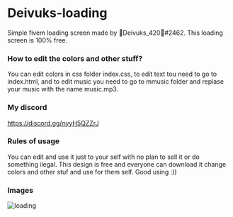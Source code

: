 # Deivuks-loading

Simple fivem loading screen made by 🖤Deivuks_420🖤#2462. This loading screen is 100% free.
<br>

### How to edit the colors and other stuff?

You can edit colors in css folder index.css, to edit text tou need to go to index.html, and to edit music you need to go to mmusic folder and replase your music with the name music.mp3.

### My discord

https://discord.gg/nyyH5QZZrJ

### Rules of usage

You can edit and use it just to your self with no plan to sell it or do something ilegal. This design is free and everyone can download it change colors and other stuf and use for them self. Good using :))

### Images
![loading](https://imgur.com/a/1hsUwTJ)
